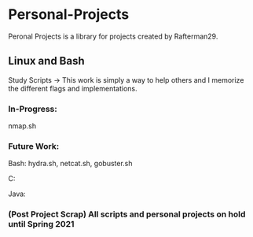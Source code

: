 # Personal-Projects
Peronal Projects is a library for projects created by Rafterman29.

## Linux and Bash

Study Scripts ->
This work is simply a way to help others and I memorize the different flags and implementations.
  
### In-Progress: 
nmap.sh

### Future Work: 

Bash: hydra.sh, netcat.sh, gobuster.sh

C:

Java: 


### (Post Project Scrap) All scripts and personal projects on hold until Spring 2021
